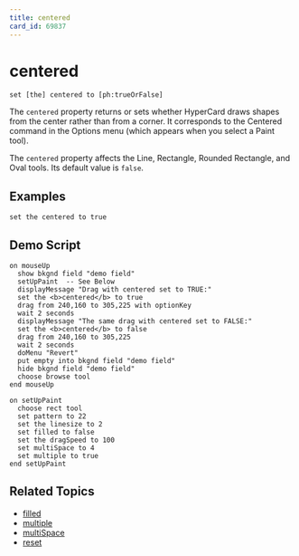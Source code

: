 ```yaml
---
title: centered
card_id: 69837
---
```


# centered

`set [the] centered to [ph:trueOrFalse]`

The `centered` property returns or sets whether HyperCard draws shapes from the center rather than from a corner. It corresponds to the Centered command in the Options menu (which appears when you select a Paint tool).

The `centered` property affects the Line, Rectangle, Rounded Rectangle, and Oval tools. Its default value is `false`. 

## Examples

```
set the centered to true
```

## Demo Script

```
on mouseUp
  show bkgnd field "demo field"
  setUpPaint  -- See Below
  displayMessage "Drag with centered set to TRUE:"
  set the <b>centered</b> to true
  drag from 240,160 to 305,225 with optionKey
  wait 2 seconds
  displayMessage "The same drag with centered set to FALSE:"
  set the <b>centered</b> to false
  drag from 240,160 to 305,225
  wait 2 seconds
  doMenu "Revert"
  put empty into bkgnd field "demo field"
  hide bkgnd field "demo field"
  choose browse tool
end mouseUp

on setUpPaint
  choose rect tool
  set pattern to 22
  set the linesize to 2
  set filled to false
  set the dragSpeed to 100
  set multiSpace to 4
  set multiple to true
end setUpPaint
```

## Related Topics

* [filled](/HyperTalkReference/properties/filled)
* [multiple](/HyperTalkReference/properties/multiple)
* [multiSpace](/HyperTalkReference/properties/multiSpace)
* [reset](/HyperTalkReference/commands/reset)
